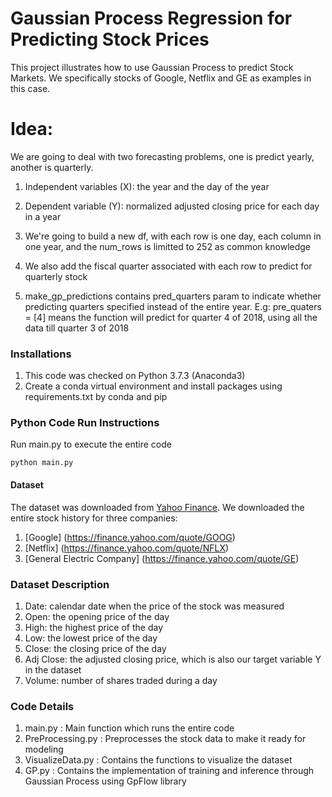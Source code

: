 # Gaussian Process Regression for Predicting Stock Prices

<p>This project illustrates how to use Gaussian Process to predict Stock Markets. We specifically stocks of Google, Netflix and GE as examples in this case.</p>

# Idea: 
<p> We are going to deal with two forecasting problems, one is predict yearly, another is quarterly. <p>

1. Independent variables (X): the year and the day of the year
  
2. Dependent variable (Y): normalized adjusted closing price for each day in a year

3. We're going to build a new df, with each row is one day, each column in one year, and the num_rows is limitted to 252 as common knowledge

4. We also add the fiscal quarter associated with each row to predict for quarterly stock

5. make_gp_predictions contains pred_quarters param to indicate whether predicting quarters specified instead of the entire year.
  E.g: pre_quaters = [4] means the function will predict for quarter 4 of  2018, using all the data till quarter 3 of 2018

### Installations
1. This code was checked on Python 3.7.3 (Anaconda3)
2. Create a conda virtual environment and install packages using requirements.txt by conda and pip


### Python Code Run Instructions
Run main.py to execute the entire code
```
python main.py
```

#### Dataset
The dataset was downloaded from [Yahoo Finance](https://finance.yahoo.com). We downloaded the entire stock history for three companies:
1. [Google] (https://finance.yahoo.com/quote/GOOG)
2. [Netflix] (https://finance.yahoo.com/quote/NFLX)
3. [General Electric Company] (https://finance.yahoo.com/quote/GE)  

### Dataset Description
1. Date: calendar date when the price of the stock was measured
2. Open: the opening price of the day
3. High: the highest price of the day
4. Low: the lowest price of the day
5. Close: the closing price of the day
6. Adj Close: the adjusted closing price, which is also our target variable Y in the dataset
7. Volume: number of shares traded during a day 


### Code Details
1. main.py :  Main function which runs the entire code
2. PreProcessing.py :  Preprocesses the stock data to make it ready for modeling
3. VisualizeData.py : Contains the functions to visualize the dataset
4. GP.py : Contains the implementation of training and inference through Gaussian Process using GpFlow library


